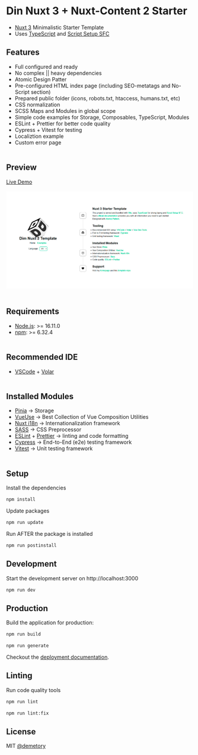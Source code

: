 # Din Nuxt 3 + Nuxt-Content 2 Starter

- [Nuxt 3](https://nuxt.com/) Minimalistic Starter Template
- Uses [TypeScript](https://www.typescriptlang.org/) and [Script Setup SFC](https://vuejs.org/api/sfc-script-setup.html)

## Features

- Full configured and ready
- No complex || heavy dependencies
- Atomic Design Patter
- Pre-configured HTML index page (including SEO-metatags and No-Script section)
- Prepared public folder (icons, robots.txt, htaccess, humans.txt, etc)
- CSS normalization
- SCSS Maps and Modules in global scope
- Simple code examples for Storage, Composables, TypeScript, Modules
- ESLint + Prettier for better code quality
- Cypress + Vitest for testing
- Localiztion example
- Custom error page
  <br/><br/>

## Preview

[Live Demo](http://nuxt3-template.demetrey.ru/)
<br/><br/>
![image](/src/public/cover.jpg)
<br/><br/>

## Requirements

- [Node.js](https://nodejs.org/en/): >= 16.11.0
- [npm](https://www.npmjs.com/): >= 6.32.4
  <br/><br/>

## Recommended IDE

- [VSCode](https://code.visualstudio.com/) + [Volar](https://marketplace.visualstudio.com/items?itemName=Vue.volar)
  <br/><br/>

## Installed Modules

- [Pinia](https://pinia.vuejs.org/) &rarr; Storage
- [VueUse](https://vueuse.org/) &rarr; Best Collection of Vue Composition Utilities
- [Nuxt i18n](https://v8.i18n.nuxtjs.org/) &rarr; Internationalization framework
- [SASS](https://sass-lang.com/) &rarr; CSS Preprocessor
- [ESLint](https://eslint.org/) + [Prettier](https://prettier.io/) &rarr; linting and code formatting
- [Cypress](https://www.cypress.io/) &rarr; End-to-End (e2e) testing framework
- [Vitest](https://vitest.dev/) &rarr; Unit testing framework
  <br/><br/>

## Setup

Install the dependencies

```bash
npm install
```

Update packages

```bash
npm run update
```

Run AFTER the package is installed

```bash
npm run postinstall
```

## Development

Start the development server on http://localhost:3000

```bash
npm run dev
```

## Production

Build the application for production:

```bash
npm run build
```

```bash
npm run generate
```

Checkout the [deployment documentation](https://v3.nuxtjs.org/docs/deployment).

## Linting

Run code quality tools

```bash
npm run lint
```

```bash
npm run lint:fix
```

## License

MIT [@demetory](https://demetrey.ru)
